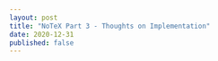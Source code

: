```yaml
---
layout: post
title: "NoTeX Part 3 - Thoughts on Implementation"
date: 2020-12-31
published: false
---
```



